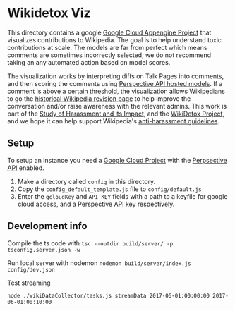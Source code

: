 # Wikidetox Viz

This directory contains a google [Google Cloud Appengine Project](https://cloud.google.com/appengine/docs/flexible/)
that visualizes contributions to Wikipedia. The goal is to help understand toxic contributions at scale. The models are far from perfect which means comments are sometimes incorrectly selected; we do not recommend taking an any automated action based on model scores.

The visualization works by interpreting diffs on Talk Pages into comments, and then scoring the comments
using [Perspective API hosted models](https://github.com/conversationai/perspectiveapi/blob/master/api_reference.md#models).
If a comment is above a certain threshold, the visualization allows Wikipedians to go the [historical Wikipedia revision page](https://en.wikipedia.org/wiki/Help:Page_history) to help improve the conversation and/or raise awareness with the relevant admins. This work is part of the [Study of Harassment and its Impact](https://meta.wikimedia.org/wiki/Research:Study_of_harassment_and_its_impact), and the [WikiDetox Project](https://meta.wikimedia.org/wiki/Research:Detox), and we hope it can help support Wikipedia's [anti-harassment guidelines](https://en.wikipedia.org/wiki/Wikipedia:How_to_deal_with_harassment).

## Setup

To setup an instance you need a [Google Cloud Project](https://cloud.google.com/resource-manager/docs/creating-managing-projects) with the [Perpsective API](http://perspectiveapi.com) enabled.

1. Make a directory called `config` in this directory.
2. Copy the `config_default_template.js` file to `config/default.js`
3. Enter the `gcloudKey` and `API_KEY` fields with a path to a keyfile for google cloud access, and a Perspective API key respectively.


## Development info

Compile the ts code with
 `tsc --outdir build/server/ -p tsconfig.server.json -w`

Run local server with nodemon
 `nodemon build/server/index.js  config/dev.json`

Test streaming

`node ./wikiDataCollector/tasks.js streamData 2017-06-01:00:00:00 2017-06-01:00:10:00`
